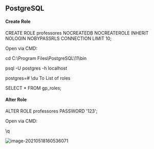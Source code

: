 ## PostgreSQL

#### Create Role

CREATE ROLE professores NOCREATEDB NOCREATEROLE INHERIT NOLOGIN NOBYPASSRLS CONNECTION LIMIT 10;



Open via CMD:

cd C:\Program Files\PostgreSQL\11\bin

psql -U postgres -h localhost



postgres=# \du
To List of roles

SELECT * FROM gp_roles;

#### Alter Role

ALTER ROLE professores PASSWORD '123';

Open via CMD:

\q

![image-20210518160536071](C:\Users\edson.dasilva\AppData\Roaming\Typora\typora-user-images\image-20210518160536071.png)









